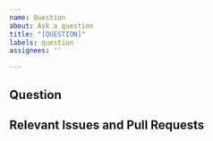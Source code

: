 ```yaml
---
name: Question
about: Ask a question
title: "[QUESTION]"
labels: question
assignees: ''

---
```


## Question
<!--- What is the question that you have? Please be detailed and give examples. --->

## Relevant Issues and Pull Requests
<!--- If there are relevant issues and pull requests please list and link them here. --->
